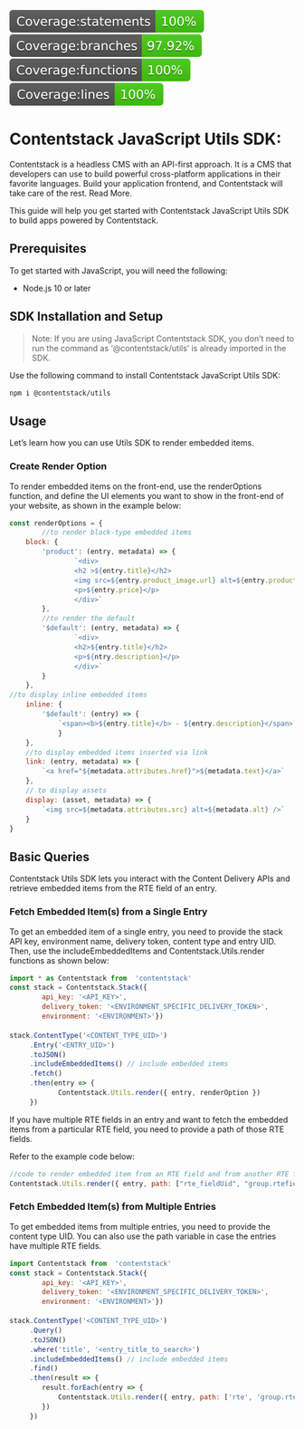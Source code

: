 ![Coverage statements](./badges/badge-statements.svg?raw=true)
![Coverage branches](./badges/badge-branches.svg)
![Coverage functions](./badges/badge-functions.svg)
![Coverage lines](./badges/badge-lines.svg)

# Contentstack JavaScript Utils SDK:

Contentstack is a headless CMS with an API-first approach. It is a CMS that developers can use to build powerful cross-platform applications in their favorite languages. Build your application frontend, and Contentstack will take care of the rest. Read More.

This guide will help you get started with Contentstack JavaScript Utils SDK to build apps powered by Contentstack.

## Prerequisites

To get started with JavaScript, you will need the following:
-   Node.js 10 or later

## SDK Installation and Setup
> Note: If you are using JavaScript Contentstack SDK, you don’t need to run the command as ‘@contentstack/utils’ is already imported in the SDK.

Use the following command to install Contentstack JavaScript Utils SDK:
```sh
npm i @contentstack/utils
```
## Usage
Let’s learn how you can use Utils SDK to render embedded items.

### Create Render Option
To render embedded items on the front-end, use the renderOptions function,  and define the UI elements you want to show in the front-end of your website, as shown in the example below:
```js
const renderOptions = {
		//to render block-type embedded items  
	block: {  
		'product': (entry, metadata) => {  
				`<div>  
				<h2 >${entry.title}</h2>  
				<img src=${entry.product_image.url} alt=${entry.product_image.title}/>  
				<p>${entry.price}</p>  
				</div>`  
		},
		//to render the default  
		'$default': (entry, metadata) => {  
				`<div>  
				<h2>${entry.title}</h2>  
				<p>${ntry.description}</p>  
				</div>`
		}  
	},
//to display inline embedded items  
	inline: {  
		'$default': (entry) => {  
			`<span><b>${entry.title}</b> - ${entry.description}</span>`
			}  
	},
	//to display embedded items inserted via link  
	link: (entry, metadata) => {  
		`<a href="${metadata.attributes.href}">${metadata.text}</a>`
	},
	// to display assets  
	display: (asset, metadata) => {  
		`<img src=${metadata.attributes.src} alt=${metadata.alt} />`
	}  
}
```

## Basic Queries
Contentstack Utils SDK lets you interact with the Content Delivery APIs and retrieve embedded items from the RTE field of an entry.

### Fetch Embedded Item(s) from a Single Entry
To get an embedded item of a single entry, you need to provide the stack API key, environment name, delivery token, content type and entry UID. Then, use the includeEmbeddedItems and Contentstack.Utils.render functions as shown below:
```js
import * as Contentstack from  'contentstack'  
const stack = Contentstack.Stack({  
        api_key: '<API_KEY>',  
        delivery_token: '<ENVIRONMENT_SPECIFIC_DELIVERY_TOKEN>',  
        environment: '<ENVIRONMENT>'})  
  
stack.ContentType('<CONTENT_TYPE_UID>')  
	 .Entry('<ENTRY_UID>')  
	 .toJSON()  
	 .includeEmbeddedItems() // include embedded items  
	 .fetch()  
	 .then(entry => {  
			Contentstack.Utils.render({ entry, renderOption })  
	 })
```
If you have multiple RTE fields in an entry and want to fetch the embedded items from a particular RTE field, you need to provide a path of those RTE fields.

Refer to the example code below:
```js
//code to render embedded item from an RTE field and from another RTE field nested within a group field
Contentstack.Utils.render({ entry, path: ["rte_fieldUid", "group.rtefieldUID"], renderOption })
```
### Fetch Embedded Item(s) from Multiple Entries
To get embedded items from multiple entries, you need to provide the content type UID. You can also use the path variable in case the entries have multiple RTE fields.
```js
import Contentstack from  'contentstack'  
const stack = Contentstack.Stack({  
        api_key: '<API_KEY>',  
        delivery_token: '<ENVIRONMENT_SPECIFIC_DELIVERY_TOKEN>',  
        environment: '<ENVIRONMENT>'})  
  
stack.ContentType('<CONTENT_TYPE_UID>')  
	 .Query()  
	 .toJSON()  
	 .where('title', '<entry_title_to_search>')  
	 .includeEmbeddedItems() // include embedded items  
	 .find()  
	 .then(result => {  
		result.forEach(entry => {  
		    Contentstack.Utils.render({ entry, path: ['rte', 'group.rtefieldUID'], renderOption })  
	    })  
     })
```